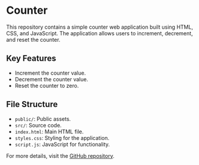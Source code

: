 # Counter

This repository contains a simple counter web application built using HTML, CSS, and JavaScript. The application allows users to increment, decrement, and reset the counter.

## Key Features
- Increment the counter value.
- Decrement the counter value.
- Reset the counter to zero.

## File Structure
- `public/`: Public assets.
- `src/`: Source code.
- `index.html`: Main HTML file.
- `styles.css`: Styling for the application.
- `script.js`: JavaScript for functionality.

For more details, visit the [GitHub repository](https://github.com/VenkyRock143/Counter).
